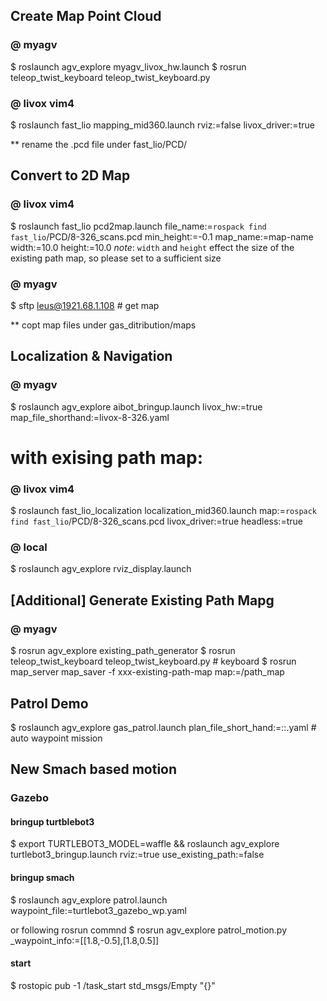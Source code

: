 
## Create Map Point Cloud

### @ myagv
$ roslaunch agv_explore myagv_livox_hw.launch
$ rosrun teleop_twist_keyboard teleop_twist_keyboard.py

### @ livox vim4

$ roslaunch fast_lio mapping_mid360.launch rviz:=false livox_driver:=true

** rename the .pcd file under fast_lio/PCD/


## Convert to 2D Map

### @ livox vim4

$ roslaunch fast_lio pcd2map.launch file_name:=`rospack find fast_lio`/PCD/8-326_scans.pcd min_height:=-0.1 map_name:=map-name width:=10.0 height:=10.0
*note*: `width` and `height` effect the size of the existing path map, so please set to a sufficient size


### @ myagv

$ sftp leus@1921.68.1.108 # get map

** copt map files under gas_ditribution/maps


## Localization & Navigation

### @ myagv
$ roslaunch agv_explore aibot_bringup.launch livox_hw:=true map_file_shorthand:=livox-8-326.yaml
# with exising path map: 


### @ livox vim4
$ roslaunch fast_lio_localization localization_mid360.launch map:=`rospack find fast_lio`/PCD/8-326_scans.pcd livox_driver:=true headless:=true

### @ local
$ roslaunch agv_explore rviz_display.launch


## [Additional] Generate Existing Path Mapg

### @ myagv
$ rosrun agv_explore existing_path_generator
$ rosrun teleop_twist_keyboard teleop_twist_keyboard.py # keyboard
$ rosrun map_server map_saver -f xxx-existing-path-map map:=/path_map

## Patrol Demo

$ roslaunch agv_explore gas_patrol.launch plan_file_short_hand:=::.yaml # auto waypoint mission


## New Smach based motion

### Gazebo

#### bringup turtblebot3

$ export TURTLEBOT3_MODEL=waffle && roslaunch agv_explore turtlebot3_bringup.launch rviz:=true use_existing_path:=false

#### bringup smach

$ roslaunch agv_explore patrol.launch waypoint_file:=turtlebot3_gazebo_wp.yaml

or following rosrun commnd
$ rosrun agv_explore patrol_motion.py _waypoint_info:=[[1.8,-0.5],[1.8,0.5]]

#### start

$ rostopic pub -1 /task_start std_msgs/Empty "{}"
